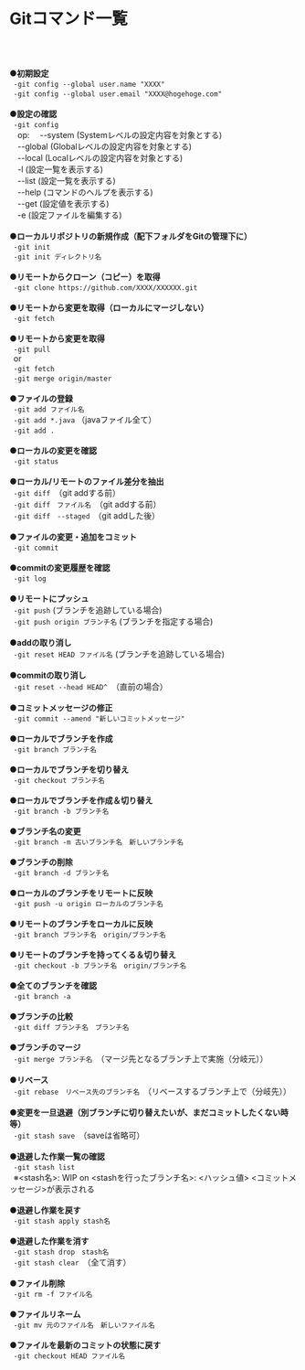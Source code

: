 # Gitコマンド一覧<br>
<br>
<br>

**●初期設定**<br>
&ensp;`-git config --global user.name "XXXX"`<br>
&ensp;`-git config --global user.email "XXXX@hogehoge.com"`<br>
<br>
**●設定の確認**<br>
&ensp;`-git config`<br>
&emsp;op:
&emsp;--system	(Systemレベルの設定内容を対象とする)<br>
&emsp;--global	(Globalレベルの設定内容を対象とする)<br>
&emsp;--local	(Localレベルの設定内容を対象とする)<br>
&emsp;-l (設定一覧を表示する)<br>
&emsp;--list	(設定一覧を表示する)<br>
&emsp;--help	(コマンドのヘルプを表示する)<br>
&emsp;--get	(設定値を表示する)<br>
&emsp;-e	(設定ファイルを編集する)<br>
<br>
**●ローカルリポジトリの新規作成（配下フォルダをGitの管理下に）**<br>
&ensp;`-git init`<br>
&ensp;`-git init ディレクトリ名`<br>
<br>
**●リモートからクローン（コピー）を取得**<br>
&ensp;`-git clone https://github.com/XXXX/XXXXXX.git`<br>
<br>
**●リモートから変更を取得（ローカルにマージしない）**<br>
&ensp;`-git fetch`<br>
<br>
**●リモートから変更を取得**<br>
&ensp;`-git pull`<br>
&ensp;or<br>
&ensp;`-git fetch`<br>
&ensp;`-git merge origin/master`<br>
<br>
**●ファイルの登録**<br>
&ensp;`-git add ファイル名`<br>
&ensp;`-git add *.java` （javaファイル全て）<br>
&ensp;`-git add .`<br>
<br>
**●ローカルの変更を確認**<br>
&ensp;`-git status`<br>
<br>
**●ローカル/リモートのファイル差分を抽出**<br>
&ensp;`-git diff`　（git addする前）<br>
&ensp;`-git diff　ファイル名`　（git addする前）<br>
&ensp;`-git diff　--staged`　（git addした後）<br>
<br>
**●ファイルの変更・追加をコミット**<br>
&ensp;`-git commit`<br>
<br>
**●commitの変更履歴を確認**<br>
&ensp;`-git log`<br>
<br>
**●リモートにプッシュ**<br>
&ensp;`-git push` (ブランチを追跡している場合)<br>
&ensp;`-git push origin ブランチ名` (ブランチを指定する場合)<br>
<br>
**●addの取り消し**<br>
&ensp;`-git reset HEAD ファイル名` (ブランチを追跡している場合)<br>
<br>
**●commitの取り消し**<br>
&ensp;`-git reset --head HEAD^`　（直前の場合）<br>
<br>
**●コミットメッセージの修正**<br>
&ensp;`-git commit --amend "新しいコミットメッセージ"`<br>
<br>
**●ローカルでブランチを作成**<br>
&ensp;`-git branch ブランチ名`<br>
<br>
**●ローカルでブランチを切り替え**<br>
&ensp;`-git checkout ブランチ名`<br>
<br>
**●ローカルでブランチを作成＆切り替え**<br>
&ensp;`-git branch -b ブランチ名`<br>
<br>
**●ブランチ名の変更**<br>
&ensp;`-git branch -m 古いブランチ名　新しいブランチ名`<br>
<br>
**●ブランチの削除**<br>
&ensp;`-git branch -d ブランチ名`<br>
<br>
**●ローカルのブランチをリモートに反映**<br>
&ensp;`-git push -u origin ローカルのブランチ名`<br>
<br>
**●リモートのブランチをローカルに反映**<br>
&ensp;`-git branch ブランチ名　origin/ブランチ名`<br>
<br>
**●リモートのブランチを持ってくる＆切り替え**<br>
&ensp;`-git checkout -b ブランチ名　origin/ブランチ名`<br>
<br>
**●全てのブランチを確認**<br>
&ensp;`-git branch -a`<br>
<br>
**●ブランチの比較**<br>
&ensp;`-git diff ブランチ名　ブランチ名`<br>
<br>
**●ブランチのマージ**<br>
&ensp;`-git merge ブランチ名`　（マージ先となるブランチ上で実施（分岐元））<br>
<br>
**●リベース**<br>
&ensp;`-git rebase　リベース先のブランチ名`　（リベースするブランチ上で（分岐先））<br>
<br>
**●変更を一旦退避（別ブランチに切り替えたいが、まだコミットしたくない時等）**<br>
&ensp;`-git stash save`　（saveは省略可）<br>
<br>
**●退避した作業一覧の確認**<br>
&ensp;`-git stash list`<br>
&ensp;※<stash名>: WIP on <stashを行ったブランチ名>: <ハッシュ値> <コミットメッセージ>が表示される<br>
<br>
**●退避し作業を戻す**<br>
&ensp;`-git stash apply stash名`<br>
<br>
**●退避した作業を消す**<br>
&ensp;`-git stash drop　stash名`<br>
&ensp;`-git stash clear`　（全て消す）<br>
<br>
**●ファイル削除**<br>
&ensp;`-git rm -f ファイル名`<br>
<br>
**●ファイルリネーム**<br>
&ensp;`-git mv 元のファイル名　新しいファイル名`<br>
<br>
**●ファイルを最新のコミットの状態に戻す**<br>
&ensp;`-git checkout HEAD ファイル名`<br>
<br>
<br>
<br>
<br>
<br>
<br>
<br>
<br>
<br>


